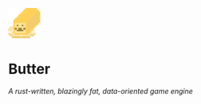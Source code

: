 ![Butter logo](img/butter_logo.png)
# Butter
*A rust-written, blazingly fat, data-oriented game engine*